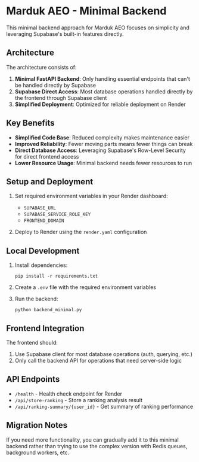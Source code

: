 # Marduk AEO - Minimal Backend

This minimal backend approach for Marduk AEO focuses on simplicity and leveraging Supabase's built-in features directly.

## Architecture

The architecture consists of:

1. **Minimal FastAPI Backend**: Only handling essential endpoints that can't be handled directly by Supabase
2. **Supabase Direct Access**: Most database operations handled directly by the frontend through Supabase client
3. **Simplified Deployment**: Optimized for reliable deployment on Render

## Key Benefits

- **Simplified Code Base**: Reduced complexity makes maintenance easier
- **Improved Reliability**: Fewer moving parts means fewer things can break
- **Direct Database Access**: Leveraging Supabase's Row-Level Security for direct frontend access
- **Lower Resource Usage**: Minimal backend needs fewer resources to run

## Setup and Deployment

1. Set required environment variables in your Render dashboard:
   - `SUPABASE_URL`
   - `SUPABASE_SERVICE_ROLE_KEY`
   - `FRONTEND_DOMAIN`

2. Deploy to Render using the `render.yaml` configuration

## Local Development

1. Install dependencies:
   ```
   pip install -r requirements.txt
   ```

2. Create a `.env` file with the required environment variables

3. Run the backend:
   ```
   python backend_minimal.py
   ```

## Frontend Integration

The frontend should:

1. Use Supabase client for most database operations (auth, querying, etc.)
2. Only call the backend API for operations that need server-side logic

## API Endpoints

- `/health` - Health check endpoint for Render
- `/api/store-ranking` - Store a ranking analysis result
- `/api/ranking-summary/{user_id}` - Get summary of ranking performance

## Migration Notes

If you need more functionality, you can gradually add it to this minimal backend rather than trying to use the complex version with Redis queues, background workers, etc. 